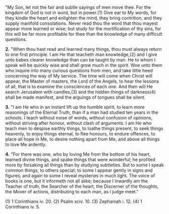 "My Son, let not the fair and subtle sayings of men move thee. For the kingdom of God is not in word, but in power.(1) Give ear to My words, for they kindle the heart and enlighten the mind, they bring contrition, and they supply manifold consolations. Never read thou the word that thou mayest appear more learned or wise; but study for the mortification of thy sins, for this will be far more profitable for thee than the knowledge of many difficult questions.

**2.** "When thou hast read and learned many things, thou must always return to one first principle. I am He that teacheth man knowledge,(2) and I give unto babes clearer knowledge than can be taught by man. He to whom I speak will be quickly wise and shall grow much in the spirit. Woe unto them who inquire into many curious questions from men, and take little heed concerning the way of My service. The time will come when Christ will appear, the Master of masters, the Lord of the Angels, to hear the lessons of all, that is to examine the consciences of each one. And then will He search Jerusalem with candles,(3) and the hidden things of darkness(4) shall be made manifest, and the arguings of tongues shall be silent.

**3.** "I am He who in an instant lift up the humble spirit, to learn more reasonings of the Eternal Truth, than if a man had studied ten years in the schools. I teach without noise of words, without confusion of opinions, without striving after honour, without clash of arguments. I am He who teach men to despise earthly things, to loathe things present, to seek things heavenly, to enjoy things eternal, to flee honours, to endure offences, to place all hope in Me, to desire nothing apart from Me, and above all things to love Me ardently.

**4.** "For there was one, who by loving Me from the bottom of his heart, learned divine things, and spake things that were wonderful; he profited more by forsaking all things than by studying subtleties. But to some I speak common things, to others special; to some I appear gently in signs and figures, and again to some I reveal mysteries in much light. The voice of books is one, but it informeth not all alike; because I inwardly am the Teacher of truth, the Searcher of the heart, the Discerner of the thoughts, the Mover of actions, distributing to each man, as I judge meet."

\(1\) 1 Corinthians iv. 20. (2) Psalm xciv. 10. (3) Zephaniah i. 12. (4) 1 Corinthians iv. 5.

